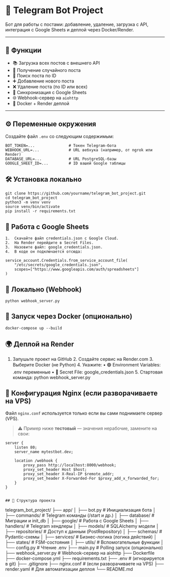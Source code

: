 # 🤖 Telegram Bot Project

Бот для работы с постами: добавление, удаление, загрузка с API, интеграция с Google Sheets и деплой через Docker/Render.

---

## 🚀 Функции

- 📚 Загрузка всех постов с внешнего API
- 🎲 Получение случайного поста
- 🔢 Поиск поста по ID
- ➕ Добавление нового поста
- ❌ Удаление поста (по ID или всех)
- 📄 Синхронизация с Google Sheets
- 🌐 Webhook-сервер на `aiohttp`
- 🐳 Docker + Render деплой

---

## ⚙️ Переменные окружения

Создайте файл `.env` со следующим содержимым:

```env
BOT_TOKEN=...               # Токен Telegram-бота
WEBHOOK_URL=...             # URL вебхука (например, от ngrok или Render)
DATABASE_URL=...            # URL PostgreSQL-базы
GOOGLE_SHEET_ID=...         # ID вашей Google таблицы
```

## 🛠️ Установка локально
```
git clone https://github.com/yourname/telegram_bot_project.git
cd telegram_bot_project
python3 -m venv venv
source venv/bin/activate
pip install -r requirements.txt
```

## 🔐 Работа с Google Sheets
	1.	Скачайте файл credentials.json с Google Cloud.
	2.	На Render перейдите в Secret Files.
	3.	Назовите файл: google_credentials.json.
	4.	В коде он подключается отсюда:
```
service_account.Credentials.from_service_account_file(
    "/etc/secrets/google_credentials.json",
    scopes=["https://www.googleapis.com/auth/spreadsheets"]
)
```

## 🔧 Локально (Webhook)
```
python webhook_server.py
```

## 🐳 Запуск через Docker (опционально) 
```
docker-compose up --build
```

## 🌍 Деплой на Render
1.	Запушьте проект на GitHub
	2.	Создайте сервис на Render.com
	3.	Выберите Docker (не Python)
	4.	Укажите:
	•	🟢 Environment Variables: .env переменные
	•	🔐 Secret File: google_credentials.json
	5.	Стартовая команда: python webhook_server.py


## 🔧 Конфигурация Nginx (если разворачиваете на VPS)
Файл `nginx.conf` используется только если вы сами поднимаете сервер (VPS).

> ⚠️ Пример ниже **тестовый** — значения нерабочие, замените на свои:

```nginx
server {
    listen 80;
    server_name mytestbot.dev;

    location /webhook {
        proxy_pass http://localhost:8000/webhook;
        proxy_set_header Host $host;
        proxy_set_header X-Real-IP $remote_addr;
        proxy_set_header X-Forwarded-For $proxy_add_x_forwarded_for;
    }
}


## 📁 Структура проекта
```
telegram_bot_project/
├── app/
│   ├── bot.py                # Инициализация бота
│   ├── commands/             # Telegram команды (/start и др.)
│   ├── database/             # Миграции и init_db
│   ├── google/               # Работа с Google Sheets
│   ├── handlers/             # Telegram хендлеры
│   ├── models/               # SQLAlchemy модели
│   ├── repositories/         # Доступ к данным (PostRepository)
│   ├── schemas/              # Pydantic-схемы
│   ├── services/             # Бизнес-логика (логика действий)
│   ├── states/               # FSM-состояния
│   ├── utils/                # Вспомогательные функции
│   └── config.py             # Чтение .env
├── main.py                   # Polling запуск (опционально)
├── webhook_server.py         # Webhook-сервер на aiohttp
├── Dockerfile
├── docker-compose.yml
├── requirements.txt
├── .env                      # (игнорируется в git)
├── .gitignore
├── nginx.conf                # (если разворачиваете на VPS)
├── render.yaml               # Для автоматизации деплоя
└── README.md
```